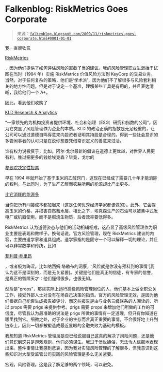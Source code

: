 <!--yml

category: 未分类

date: 2024-05-12 21:44:12

-->

# Falkenblog: RiskMetrics Goes Corporate

> 来源：[`falkenblog.blogspot.com/2009/11/riskmetrics-goes-corporate.html#0001-01-01`](http://falkenblog.blogspot.com/2009/11/riskmetrics-goes-corporate.html#0001-01-01)

我一直很钦佩

[RiskMetrics](http://www.riskmetrics.com/)

，因为他们提供了如何评估风险的直截了当的建议。我的风险管理职业生涯始于试图在当时（1994 年）实施 RiskMetrics 价值风险方法到 KeyCorp 的交易业务。当然，对于任何复杂的策略，他们是‘学术派’，因为他们不了解很多与风险套利相关的地方性问题，但是对于设定一个基准，理解某些工具是有用的，并且表达清晰，我给他们一个 A+。

因此，看到他们收购了

[KLD Research & Analytics](http://www.kld.com/)

“一家领先的为机构投资者提供环境、社会和治理（ESG）研究和指数的公司”，因为它突显了风险管理作为企业的本质。KLD 的政治正确的指数是无足轻重的，让公司可以通过道德自鸣得意来向投资者证明其持股是合理的。得到一些社会意识的多管闲事者的认可只是在说你想要凭借常识定义的善意来过活。

谁有权力说投资于，比如，阿尔·戈尔最新的倡议在道德上更优越，对世界人民更有利，胜过把更多的钱给埃克森？毕竟，戈尔的

[参议院决定性投票](http://newsbusters.org/blogs/noel-sheppard/2008/04/22/will-media-remember-gores-1994-tie-breaking-vote-mandating-ethanol)

早在 1994 年就开始了基于玉米的乙醇窍门，这现在已经成了需要几十年才能消除的权利。与此同时，为了生产乙醇而农耕所用的能源却比产出更多。

[比它消耗的能源多](http://www.logicalscience.com/technology/bad/Ethanol.html)

当你把所有间接成本都加起来（这是任何优秀经济学家都该做的）。此外，它会提高玉米的价格，并损害自然蓄水层。相比之下，埃克森生产的石油可以被集中式发电厂或机器使用，而不是燃烧生物质，后者效率要低得多。

RiskMetrics 认为道德姿态与他们的活动相辅相成，这凸显了高级风险管理作为职业主要是表现和做样子。换句话说，官方风险管理，现在 RiskMetrics 建议的内容，主要由道学家和道具组成。道学家指的是固守一个可以解释一切的理论，并且可以非常数学和传统，比如

[菲利普·乔里昂](http://merage.uci.edu/~jorion/VARBook.htm)

，或者极为晦涩，比如纳西姆·塔勒布的洞察，‘风险就是你没有预料到的事情’[我认为这不是深刻的，而是无关紧要]。关键是他们是真正的信徒，有专家的信誉，是真正的智障天才：他们懂得很多，也很无知。

然后是"props"，那些实际上运行高级风险管理岗位的人，他们基本上做全职公关工作，接受外部人士对没有在场自己决策的指责。官方的风险管理无效，是因为他们根据自己能否生成报告被评分，而这些报告是由与业务三级联系的人阅读的，所以 props 需要 prigs 来提供参考。prigs 需要 props 来增加他们所做的工作的可信度，尽管我认为最准确的说法是 prigs 所做的事情有一定道理，但只有你知道在哪里找到它。细微之处，对于企业的生存而言真正重要的事情，不会很好地上升到链条上，因此一切都被塑造成最近显眼的金融失败为基础的模板。

我想知道 RiskMetrics 管理层是否已经说服自己这真的解决了风险问题，还是他们意识到这只是游戏规则，他们必须谋生。我过于愤世嫉俗，无法令人信服地表现出来。整件事情让我感到悲哀，因为我对实际风险管理的了解很多，但我意识到这些知识对大型受监管公司实践的风险管理是多么无关紧要。

宏观，风险管理。这是我了解足够的两个领域，可以避免。
